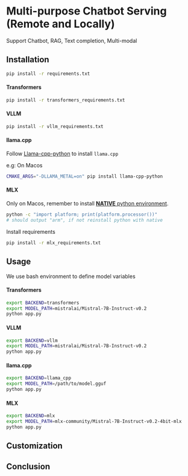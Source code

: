 # Multi-purpose Chatbot Serving (Remote and Locally)

Support Chatbot, RAG, Text completion, Multi-modal


## Installation

```bash
pip install -r requirements.txt
```

#### Transformers
```bash
pip install -r transformers_requirements.txt
```


#### VLLM
```bash
pip install -r vllm_requirements.txt
```


#### llama.cpp
Follow [Llama-cpp-python](https://llama-cpp-python.readthedocs.io/en/latest/#installation) to install `llama.cpp`

e.g: On Macos
```bash
CMAKE_ARGS="-DLLAMA_METAL=on" pip install llama-cpp-python
```


#### MLX

Only on Macos, remember to install [**NATIVE** python environment](https://ml-explore.github.io/mlx/build/html/install.html).

```bash
python -c "import platform; print(platform.processor())"
# should output "arm", if not reinstall python with native
```

Install requirements
```bash
pip install -r mlx_requirements.txt
```


## Usage

We use bash environment to define model variables

#### Transformers

```bash
export BACKEND=transformers
export MODEL_PATH=mistralai/Mistral-7B-Instruct-v0.2
python app.py
```


#### VLLM

```bash
export BACKEND=vllm
export MODEL_PATH=mistralai/Mistral-7B-Instruct-v0.2
python app.py
```


#### llama.cpp

```bash
export BACKEND=llama_cpp
export MODEL_PATH=/path/to/model.gguf
python app.py
```


#### MLX

```bash
export BACKEND=mlx
export MODEL_PATH=mlx-community/Mistral-7B-Instruct-v0.2-4bit-mlx
python app.py
```


## Customization



## Conclusion